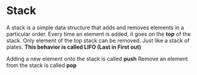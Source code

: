# Stack

A stack is a simple data structure that adds and removes elements in a particular order.
Every time an element is added, it goes on the **top** of the stack. Only element of the top stack can be removed.
Just like a stack of plates. **This behavior is called LIFO (Last in First out)**

Adding a new element onto the stack is called **push**
Remove an element from the stack is called **pop**

